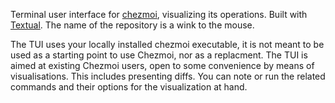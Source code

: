 Terminal user interface for [chezmoi](https://github.com/twpayne/chezmoi), visualizing its operations. Built with [Textual](https://github.com/Textualize/textual). The name of the repository is a wink to the mouse.

The TUI uses your locally installed chezmoi executable, it is not meant to be used as a starting point to use Chezmoi, nor as a replacment. The TUI is aimed at existing Chezmoi users, open to some convenience by means of visualisations. This includes presenting diffs.  You can note or run the related commands and their options for the visualization at hand. 
